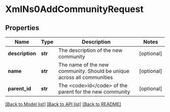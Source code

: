 # XmlNs0AddCommunityRequest

## Properties
Name | Type | Description | Notes
------------ | ------------- | ------------- | -------------
**description** | **str** | The description of the new community | [optional] 
**name** | **str** | The name of the new community. Should be unique across all communities | [optional] 
**parent_id** | **str** | The &lt;code&gt;id&lt;/code&gt; of the parent for the new community | [optional] 

[[Back to Model list]](../README.md#documentation-for-models) [[Back to API list]](../README.md#documentation-for-api-endpoints) [[Back to README]](../README.md)


